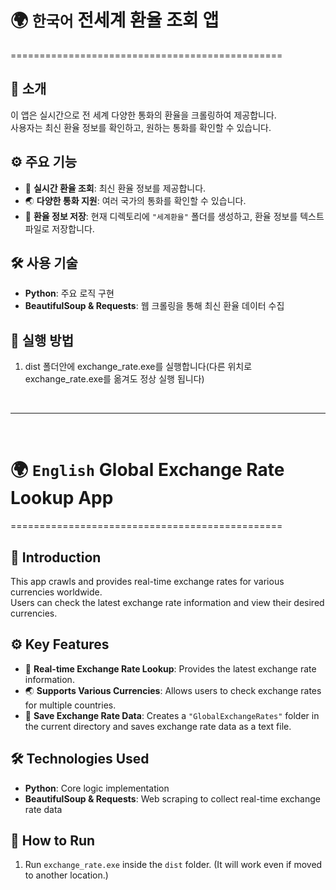 # 🌍 `한국어` 전세계 환율 조회 앱
===============================================

## 📌 소개
이 앱은 실시간으로 전 세계 다양한 통화의 환율을 크롤링하여 제공합니다.  
사용자는 최신 환율 정보를 확인하고, 원하는 통화를 확인할 수 있습니다.

## ⚙️ 주요 기능
- 💱 **실시간 환율 조회**: 최신 환율 정보를 제공합니다.
- 🌏 **다양한 통화 지원**: 여러 국가의 통화를 확인할 수 있습니다.
- 📂 **환율 정보 저장**: 현재 디렉토리에 `"세계환율"` 폴더를 생성하고, 환율 정보를 텍스트 파일로 저장합니다.

## 🛠️ 사용 기술
- **Python**: 주요 로직 구현
- **BeautifulSoup & Requests**: 웹 크롤링을 통해 최신 환율 데이터 수집

## 🚀 실행 방법
1. dist 폴더안에 exchange_rate.exe를 실행합니다(다른 위치로 exchange_rate.exe를 옮겨도 정상 실행 됩니다)

<br>

---

<br>

# 🌍 `English` Global Exchange Rate Lookup App
===============================================

## 📌 Introduction
This app crawls and provides real-time exchange rates for various currencies worldwide.  
Users can check the latest exchange rate information and view their desired currencies.

## ⚙️ Key Features
- 💱 **Real-time Exchange Rate Lookup**: Provides the latest exchange rate information.  
- 🌏 **Supports Various Currencies**: Allows users to check exchange rates for multiple countries.
- 📂 **Save Exchange Rate Data**: Creates a `"GlobalExchangeRates"` folder in the current directory and saves exchange rate data as a text file.

## 🛠️ Technologies Used
- **Python**: Core logic implementation  
- **BeautifulSoup & Requests**: Web scraping to collect real-time exchange rate data  

## 🚀 How to Run
1. Run `exchange_rate.exe` inside the `dist` folder. (It will work even if moved to another location.)
